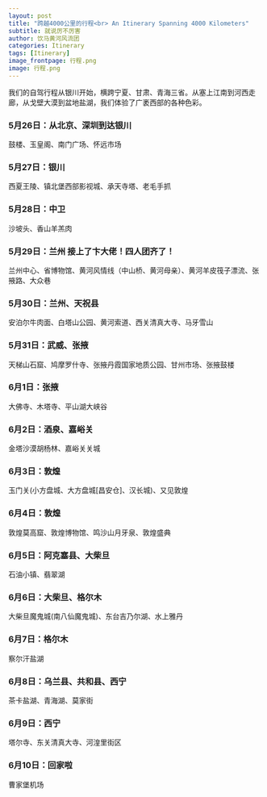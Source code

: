 ```yaml
---
layout: post
title: "跨越4000公里的行程<br> An Itinerary Spanning 4000 Kilometers"
subtitle: 就说厉不厉害
author: 饮马黄河风流团
categories: Itinerary
tags: [Itinerary]
image_frontpage: 行程.png
image: 行程.png
---
```


我们的自驾行程从银川开始，横跨宁夏、甘肃、青海三省。从塞上江南到河西走廊，从戈壁大漠到盆地盐湖，我们体验了广袤西部的各种色彩。

### 5月26日：从北京、深圳到达银川
鼓楼、玉皇阁、南门广场、怀远市场

### 5月27日：银川
西夏王陵、镇北堡西部影视城、承天寺塔、老毛手抓

### 5月28日：中卫
沙坡头、香山羊羔肉

### 5月29日：兰州 接上了卞大佬！四人团齐了！
兰州中心、省博物馆、黄河风情线（中山桥、黄河母亲）、黄河羊皮筏子漂流、张掖路、大众巷

### 5月30日：兰州、天祝县
安泊尔牛肉面、白塔山公园、黄河索道、西关清真大寺、马牙雪山

### 5月31日：武威、张掖
天梯山石窟、鸠摩罗什寺、张掖丹霞国家地质公园、甘州市场、张掖鼓楼

### 6月1日：张掖
大佛寺、木塔寺、平山湖大峡谷

### 6月2日：酒泉、嘉峪关
金塔沙漠胡杨林、嘉峪关关城

### 6月3日：敦煌
玉门关(小方盘城、大方盘城\[昌安仓\]、汉长城)、又见敦煌

### 6月4日：敦煌
敦煌莫高窟、敦煌博物馆、鸣沙山月牙泉、敦煌盛典

### 6月5日：阿克塞县、大柴旦
石油小镇、翡翠湖

### 6月6日：大柴旦、格尔木
大柴旦魔鬼城(南八仙魔鬼城)、东台吉乃尔湖、水上雅丹

### 6月7日：格尔木
察尔汗盐湖

### 6月8日：乌兰县、共和县、西宁
茶卡盐湖、青海湖、莫家街

### 6月9日：西宁
塔尔寺、东关清真大寺、河湟里街区

### 6月10日：回家啦
曹家堡机场
